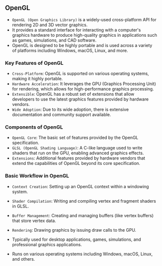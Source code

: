 ## OpenGL
- `OpenGL (Open Graphics Library)` is a widely-used cross-platform API for rendering 2D and 3D vector graphics. 
- It provides a standard interface for interacting with a computer's graphics hardware to produce high-quality graphics in applications such as games, simulations, and CAD software. 
- OpenGL is designed to be highly portable and is used across a variety of platforms including Windows, macOS, Linux, and more.

### Key Features of OpenGL
- `Cross-Platform`: OpenGL is supported on various operating systems, making it highly portable.
- `Hardware Acceleration`: It leverages the GPU (Graphics Processing Unit) for rendering, which allows for high-performance graphics processing.
- `Extensible`: OpenGL has a robust set of extensions that allow developers to use the latest graphics features provided by hardware vendors.
- `Wide Adoption`: Due to its wide adoption, there is extensive documentation and community support available.

### Components of OpenGL
- `OpenGL Core`: The basic set of features provided by the OpenGL specification.
- `GLSL (OpenGL Shading Language)`: A C-like language used to write shaders that run on the GPU, enabling advanced graphics effects.
- `Extensions`: Additional features provided by hardware vendors that extend the capabilities of OpenGL beyond its core specification.

### Basic Workflow in OpenGL
- `Context Creation`: Setting up an OpenGL context within a windowing system.
- `Shader Compilation`: Writing and compiling vertex and fragment shaders in GLSL.
- `Buffer Management`: Creating and managing buffers (like vertex buffers) that store vertex data.
- `Rendering`: Drawing graphics by issuing draw calls to the GPU.


- Typically used for desktop applications, games, simulations, and professional graphics applications.
- Runs on various operating systems including Windows, macOS, Linux, and others.